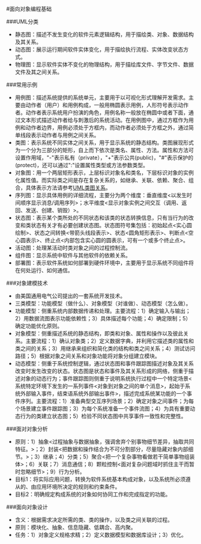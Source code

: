 #面向对象编程基础

###UML分类
- 静态图：描述不发生变化的软件元素逻辑结构，用于描绘类、对象、数据结构及其关系。
- 动态图：展示运行期间软件实体变化，用于描绘执行流程、实体改变状态方式。
- 物理图：显示软件实体不变化的物理结构，用于描绘库文件、字节文件、数据文件及其之间关系。

###常用示例
- 用例图：描述系统提供的系统单元，主要用于以可视化形式理解开发需求。主要由动作者（用户）和用例构成，一般用椭圆表示用例，人形符号表示动作者。动作者表示系统用户扮演的角色，用例名称一般放在椭圆中或者下面，通过文本形式描述动作者给与刺激后的系统活动。在用例图中，通过方框作为用例和动作者边界，用例必须处于方框内，而动作者必须处于方框之外，通过简单线段表示动作者与用例之间关系。
- 类图：表示系统不同实体之间关系，用于显示系统的静态结构。类图展现形式为一个分为三部分的矩形，自上而下依次是类名、属性、方法。属性和方法可设置作用域，"-"表示私有（private），"+"表示公共(public)，"#"表示保护的(protect)，还可以通过":"设置属性类型或方法参数类型。
- 对象图：用一个两层矩形表示，上层标识对象名和类名，下层标识对象的实例化属性值。而实际类之间是存在复杂关系的，如继承、关联、依赖、聚合、组合，具体表示方法请参考[UML类图关系](http://https://www.cnblogs.com/olvo/archive/2012/05/03/2481014.html "UML类图关系")。
- 序列图：显示具体用例的详细流程，主要分为两个维度：垂直维度<以发生时间顺序显示消息/调用序列>；水平维度<显示对象实例之间交互（调用、返回、发送、创建、销毁）>。
- 状态图：表示某个类所处的不同状态和该类的状态转换信息，只有当行为的改变和类状态有关才有必要创建状态图。状态图符号集包括：初始起点<实心圆绘制>、状态之间转换<带箭头线段表示>、状态<圆角矩形表示>、判断点<空心圆表示>、终止点<内部包含实心圆的圆表示，可有一个或多个终止点>。
- 活动图：处理某活动时类对象之间的过程控制流。
- 组件图：显示系统中软件与其他软件的依赖关系。
- 部署图：表示软件系统如何部署到硬件环境中，主要用于显示系统不同组件将在何处运行、如何通信。

###对象建模技术
- 由美国通用电气公司提出的一套系统开发技术。
- 三类模型：功能模型（做什么）、对象模型（对谁做）、动态模型（怎么做）。
- 功能模型：侧重系统内部数据传递和处理。主要流程：1）确定输入与输出；2）用数据流图表示功能依赖性；3）具体描述每个功能；4）确定限制；5）确定功能优化原则。
- 对象模型：侧重描述系统的静态结构，即类和对象、属性和操作以及彼此关系。主要流程：1）确认对象类；2）定义数据字典，并利用它描述类的属性和类之间的关系；3）用继承来组织和简化类的结构和类之间关系；4）测试访问路径；5）根据对象之间关系和对象功能将对象分组建立模块。
- 动态模型：侧重于系统控制逻辑，通过状态图和事件跟踪图描述对象及其关系改变时发生改变的状态。状态图是状态和事件及其关系形成的网络，侧重于描述对象的动态行为；事件跟踪图则侧重于说明系统执行过程中一个特定场景<系统特定环境下发生的一系列事件<对象到对象之间的单个消息>，起始于系统外部输入事件，结束语系统外部输出事件>，描述完成系统某功能的一个事件序列。主要流程：1）准备典型交互序列场景；2）确定对象之间事件；为每个场景建立事件跟踪图；3）为每个系统准备一个事件流图；4）为具有重要动态行为的类建立状态图；5）检验不同状态图中共享事件一致性和完整性。

###面对对象分析
- 原则：1）抽象<过程抽象与数据抽象，强调舍弃个别事物细节差异，抽取共同特征。>；2）封装<把数据和操作结合为不可分割部分，尽量隐藏对象内部细节。>；3）继承；4）分类；5）聚合<把一个复杂事物看做若干简单事物组装体>；6）关联；7）消息通信；8）颗粒控制<面对复杂问题域时抓住主干而暂时忽略细节>；9）行为分析。
- 目标1：将实际应用问题，转换为软件系统基本构成对象，以及系统所必须遵从的、由应用环境所决定的规则和约束条件。
- 目标2：明确规定构成系统的对象如何协同工作和完成指定的功能。

###面向对象设计
- 含义：根据需求决定所需的类、类的操作，以及类之间关联的过程。
- 原则：模块化、抽象、信息隐藏、低耦合、高内聚。
- 任务：1）对象定义规格求精；2）定义数据模型和数据库设计；3）优化。